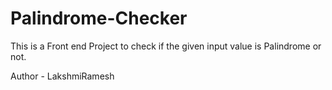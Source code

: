 # Palindrome-Checker

This is a Front end Project to check if the given input value is Palindrome or not.

Author - LakshmiRamesh